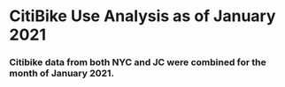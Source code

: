 # CitiBike Use Analysis as of January 2021
### Citibike data from both NYC and JC were combined for the month of January 2021.  
